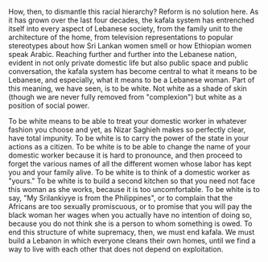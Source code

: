 How, then, to dismantle this racial hierarchy? Reform is no solution here. As it has grown over the last four decades, the kafala system has entrenched itself into every aspect of Lebanese society, from the family unit to the architecture of the home, from television representations to popular stereotypes about how Sri Lankan women smell or how Ethiopian women speak Arabic. Reaching further and further into the Lebanese nation, evident in not only private domestic life but also public space and public conversation, the kafala system has become central to what it means to be Lebanese, and especially, what it means to be a Lebanese woman. Part of this meaning, we have seen, is to be white. Not white as a shade of skin (though we are never fully removed from "complexion") but white as a position of social power.

To be white means to be able to treat your domestic worker in whatever fashion you choose and yet, as Nizar Saghieh makes so perfectly clear, have total impunity. To be white is to carry the power of the state in your actions as a citizen. To be white is to be able to change the name of your domestic worker because it is hard to pronounce, and then proceed to forget the various names of all the different women whose labor has kept you and your family alive. To be white is to think of a domestic worker as "yours." To be white is to build a second kitchen so that you need not face this woman as she works, because it is too uncomfortable. To be white is to say, "My Srilankiyye is from the Philippines", or to complain that the Africans are too sexually promiscuous, or to promise that you will pay the black woman her wages when you actually have no intention of doing so, because you do not think she is a person to whom something is owed. To end this structure of white supremacy, then, we must end kafala. We must build a Lebanon in which everyone cleans their own homes, until we find a way to live with each other that does not depend on exploitation.
